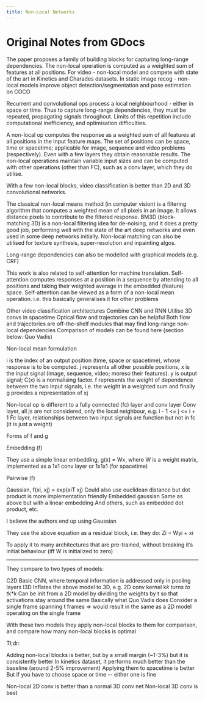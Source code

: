 ```yaml
---
title: Non-Local Networks
---
```


# Original Notes from GDocs

The paper proposes a family of building blocks for capturing long-range dependencies. The non-local operation is computed as a weighted sum of features at all positions. For video - non-local model and compete with state of the art in Kinetics and Charades datasets. In static image recog - non-local models improve object detection/segmentation and pose estimation on COCO

Recurrent and convolutional ops process a local neighbourhood - either in space or time. Thus to capture long-range dependencies, they must be repeated, propagating signals throughout. Limits of this repetition include computational inefficiency, and optimisation difficulties.

A non-local op computes the response as a weighted sum of all features at all positions in the input feature maps. The set of positions can be space, time or spacetime; applicable for image, sequence and video problems (respectively). Even with a few layers they obtain reasonable results. The non-local operations maintain variable input sizes and can be computed with other operations (other than FC), such as a conv layer, which they do utilise.

With a few non-local blocks, video classification is better than 2D and 3D convolutional networks.

The classical non-local means method (in computer vision) is a filtering algorithm that computes a weighted mean of all pixels in an image. It allows distance pixels to contribute to the filtered response. BM3D (block-matching 3D) is a non-local filtering idea for de-noising, and it does a pretty good job, performing well with the state of the art deep networks and even used in some deep networks initially. Non-local matching can also be utilised for texture synthesis, super-resolution and inpainting algos.

Long-range dependencies can also be modelled with graphical models (e.g. CRF)

This work is also related to self-attention for machine translation. Self-attention computes responses at a position in a sequence by attending to all positions and taking their weighted average in the embedded (feature) space. Self-attention can be viewed as a form of a non-local mean operation. i.e. this basically generalises it for other problems

Other video classification architectures Combine CNN and RNN Utilise 3D convs in spacetime Optical flow and trajectories can be helpful Both flow and trajectories are off-the-shelf modules that may find long-range non-local dependencies Comparison of models can be found here (section below: Quo Vadis)

Non-local mean formulation

i is the index of an output position (time, space or spacetime), whose response is to be computed. j represents all other possible positions, x is the input signal (image, sequence, video; moreso their features). y is output signal; C(x) is a normalising factor. f represents the weight of dependence between the two input signals, i.e. the weight in a weighted sum and finally g provides a representation of xj

Non-local op is different to a fully connected (fc) layer and conv layer Conv layer, all js are not considered, only the local neighbour, e.g. i - 1 <= j <= i + 1 Fc layer, relationships between two input signals are function but not in fc (it is just a weight)

Forms of f and g

Embedding (f)

They use a simple linear embedding, g(x) = Wx, where W is a weight matrix, implemented as a 1x1 conv layer or 1x1x1 (for spacetime)

Pairwise (f)

Gaussian, f(xi, xj) = exp(xiT xj) Could also use euclidean distance but dot product is more implementation friendly Embedded gaussian Same as above but with a linear embedding And others, such as embedded dot product, etc.

I believe the authors end up using Gaussian

They use the above equation as a residual block, i.e. they do: Zi = Wyi + xi

To apply it to many architectures that are pre-trained, without breaking it’s initial behaviour (iff W is initialized to zero)

---

They compare to two types of models:

C2D Basic CNN, where temporal information is addressed only in pooling layers I3D Inflates the above model to 3D, e.g. 2D conv kernel k*k turns to t*k*k Can be init from a 2D model by dividing the weights by t so that activations stay around the same Basically what Quo Vadis does Consider a single frame spanning t frames => would result in the same as a 2D model operating on the single frame

With these two models they apply non-local blocks to them for comparison, and compare how many non-local blocks is optimal

Tl;dr:

Adding non-local blocks is better, but by a small margin (~1-3%) but it is consistently better In kinetics dataset, it performs much better than the baseline (around 2-5% improvement) Applying them to spacetime is better But if you have to choose space or time -- either one is fine

Non-local 2D conv is better than a normal 3D conv net Non-local 3D conv is best
